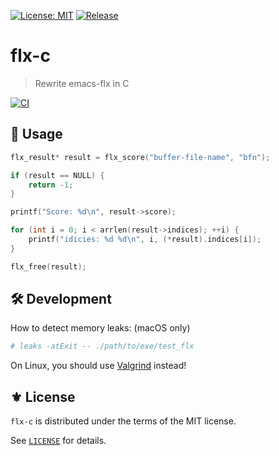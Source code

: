 [![License: MIT](https://img.shields.io/badge/License-MIT-green.svg)](https://opensource.org/licenses/MIT)
[![Release](https://img.shields.io/github/tag/the-flx/flx-c.svg?label=release&logo=github)](https://github.com/the-flx/flx-c/releases/latest)

# flx-c
> Rewrite emacs-flx in C

[![CI](https://github.com/the-flx/flx-c/actions/workflows/test.yml/badge.svg)](https://github.com/the-flx/flx-c/actions/workflows/test.yml)

## 🔧 Usage

```c
flx_result* result = flx_score("buffer-file-name", "bfn");

if (result == NULL) {
    return -1;
}

printf("Score: %d\n", result->score);

for (int i = 0; i < arrlen(result->indices); ++i) {
    printf("idicies: %d %d\n", i, (*result).indices[i]);
}

flx_free(result);
```

## 🛠 Development

How to detect memory leaks: (macOS only)

```sh
# leaks -atExit -- ./path/to/exe/test_flx
```

On Linux, you should use [Valgrind](https://valgrind.org/) instead!

## ⚜️ License

`flx-c` is distributed under the terms of the MIT license.

See [`LICENSE`](./LICENSE) for details.


<!-- Links -->

[flx]: https://github.com/lewang/flx
